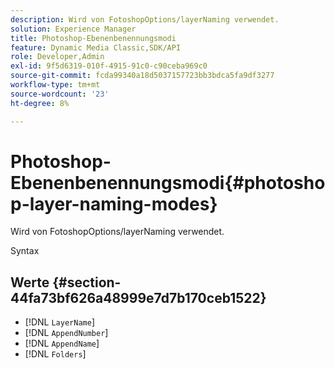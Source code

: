 ```yaml
---
description: Wird von FotoshopOptions/layerNaming verwendet.
solution: Experience Manager
title: Photoshop-Ebenenbenennungsmodi
feature: Dynamic Media Classic,SDK/API
role: Developer,Admin
exl-id: 9f5d6319-010f-4915-91c0-c90ceba969c0
source-git-commit: fcda99340a18d5037157723bb3bdca5fa9df3277
workflow-type: tm+mt
source-wordcount: '23'
ht-degree: 8%

---
```


# Photoshop-Ebenenbenennungsmodi{#photoshop-layer-naming-modes}

Wird von FotoshopOptions/layerNaming verwendet.

Syntax

## Werte {#section-44fa73bf626a48999e7d7b170ceb1522}

* [!DNL `LayerName`]
* [!DNL `AppendNumber`]
* [!DNL `AppendName`]
* [!DNL `Folders`]
